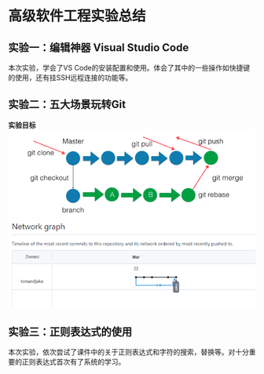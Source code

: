 # 高级软件工程实验总结

## 实验一：编辑神器 Visual Studio Code 
本次实验，学会了VS Code的安装配置和使用。体会了其中的一些操作如快捷键的使用，还有挂SSH远程连接的功能等。

## 实验二：五大场景玩转Git 
**实验目标**
![](../../attachments/2021-07-15-15-18-46.png) 
![](../../attachments/2021-07-15-15-30-01.png)

## 实验三：正则表达式的使用 
本次实验，依次尝试了课件中的关于正则表达式和字符的搜索，替换等。对十分重要的正则表达式首次有了系统的学习。